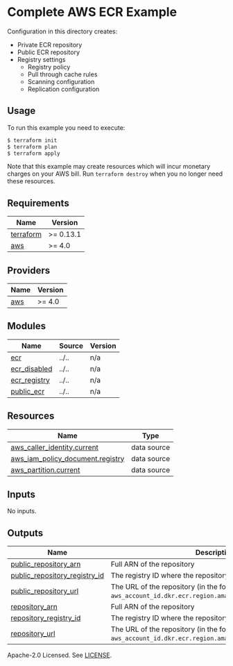 # Complete AWS ECR Example

Configuration in this directory creates:

- Private ECR repository
- Public ECR repository
- Registry settings
  - Registry policy
  - Pull through cache rules
  - Scanning configuration
  - Replication configuration

## Usage

To run this example you need to execute:

```bash
$ terraform init
$ terraform plan
$ terraform apply
```

Note that this example may create resources which will incur monetary charges on your AWS bill. Run `terraform destroy` when you no longer need these resources.

<!-- BEGINNING OF PRE-COMMIT-TERRAFORM DOCS HOOK -->
## Requirements

| Name | Version |
|------|---------|
| <a name="requirement_terraform"></a> [terraform](#requirement\_terraform) | >= 0.13.1 |
| <a name="requirement_aws"></a> [aws](#requirement\_aws) | >= 4.0 |

## Providers

| Name | Version |
|------|---------|
| <a name="provider_aws"></a> [aws](#provider\_aws) | >= 4.0 |

## Modules

| Name | Source | Version |
|------|--------|---------|
| <a name="module_ecr"></a> [ecr](#module\_ecr) | ../.. | n/a |
| <a name="module_ecr_disabled"></a> [ecr\_disabled](#module\_ecr\_disabled) | ../.. | n/a |
| <a name="module_ecr_registry"></a> [ecr\_registry](#module\_ecr\_registry) | ../.. | n/a |
| <a name="module_public_ecr"></a> [public\_ecr](#module\_public\_ecr) | ../.. | n/a |

## Resources

| Name | Type |
|------|------|
| [aws_caller_identity.current](https://registry.terraform.io/providers/hashicorp/aws/latest/docs/data-sources/caller_identity) | data source |
| [aws_iam_policy_document.registry](https://registry.terraform.io/providers/hashicorp/aws/latest/docs/data-sources/iam_policy_document) | data source |
| [aws_partition.current](https://registry.terraform.io/providers/hashicorp/aws/latest/docs/data-sources/partition) | data source |

## Inputs

No inputs.

## Outputs

| Name | Description |
|------|-------------|
| <a name="output_public_repository_arn"></a> [public\_repository\_arn](#output\_public\_repository\_arn) | Full ARN of the repository |
| <a name="output_public_repository_registry_id"></a> [public\_repository\_registry\_id](#output\_public\_repository\_registry\_id) | The registry ID where the repository was created |
| <a name="output_public_repository_url"></a> [public\_repository\_url](#output\_public\_repository\_url) | The URL of the repository (in the form `aws_account_id.dkr.ecr.region.amazonaws.com/repositoryName`) |
| <a name="output_repository_arn"></a> [repository\_arn](#output\_repository\_arn) | Full ARN of the repository |
| <a name="output_repository_registry_id"></a> [repository\_registry\_id](#output\_repository\_registry\_id) | The registry ID where the repository was created |
| <a name="output_repository_url"></a> [repository\_url](#output\_repository\_url) | The URL of the repository (in the form `aws_account_id.dkr.ecr.region.amazonaws.com/repositoryName`) |
<!-- END OF PRE-COMMIT-TERRAFORM DOCS HOOK -->

Apache-2.0 Licensed. See [LICENSE](https://github.com/terraform-aws-modules/terraform-aws-ecr/blob/master/LICENSE).

